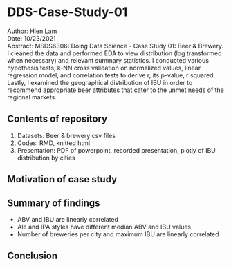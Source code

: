 # DDS-Case-Study-01  
Author: Hien Lam    
Date: 10/23/2021    
Abstract: MSDS6306: Doing Data Science - Case Study 01: Beer & Brewery. I cleaned the data and performed EDA to view distribution (log transformed when necessary) and relevant summary statistics. I conducted various hypothesis tests, k-NN cross validation on normalized values, linear regression model, and correlation tests to derive r, its p-value, r squared. Lastly, I examined the geographical distribution of IBU in order to recommend appropriate beer attributes that cater to the unmet needs of the regional markets.

## Contents of repository

1. Datasets: Beer & brewery csv files  
2. Codes: RMD, knitted html
3. Presentation: PDF of powerpoint, recorded presentation, plotly of IBU distribution by cities

## Motivation of case study

## Summary of findings

- ABV and IBU are linearly correlated  
- Ale and IPA styles have different median ABV and IBU values
- Number of breweries per city and maximum IBU are linearly correlated

## Conclusion
